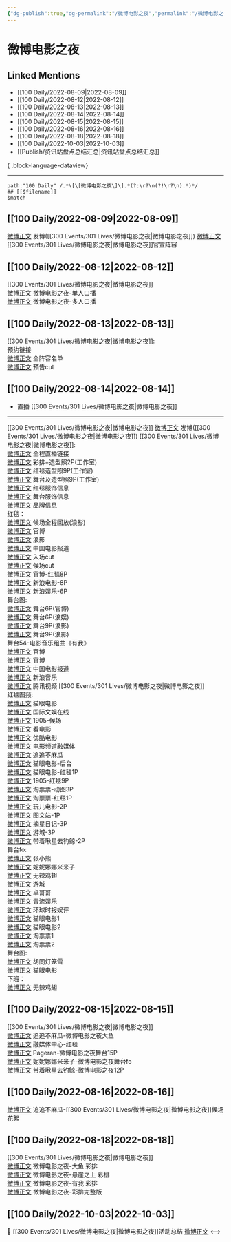 ```yaml
---
{"dg-publish":true,"dg-permalink":"/微博电影之夜","permalink":"/微博电影之夜/","created":"2022-12-07T15:53:44.000+08:00","updated":"2023-04-10T16:20:33.000+08:00"}
---
```


# 微博电影之夜

## Linked Mentions
- [[100 Daily/2022-08-09\|2022-08-09]]
- [[100 Daily/2022-08-12\|2022-08-12]]
- [[100 Daily/2022-08-13\|2022-08-13]]
- [[100 Daily/2022-08-14\|2022-08-14]]
- [[100 Daily/2022-08-15\|2022-08-15]]
- [[100 Daily/2022-08-16\|2022-08-16]]
- [[100 Daily/2022-08-18\|2022-08-18]]
- [[100 Daily/2022-10-03\|2022-10-03]]
- [[Publish/资讯站盘点总结汇总\|资讯站盘点总结汇总]]

{ .block-language-dataview}

---

```expander
path:"100 Daily" /.*\[\[微博电影之夜\]\].*(?:\r?\n(?!\r?\n).*)*/
## [[$filename]]
$match
```
## [[100 Daily/2022-08-09\|2022-08-09]]
[微博正文](https://weibo.com/detail/4800557091130263) 发博([[300 Events/301 Lives/微博电影之夜\|微博电影之夜]])
[微博正文](https://weibo.com/detail/4800569418452202) [[300 Events/301 Lives/微博电影之夜\|微博电影之夜]]官宣阵容
## [[100 Daily/2022-08-12\|2022-08-12]]
[[300 Events/301 Lives/微博电影之夜\|微博电影之夜]]  
[微博正文](https://m.weibo.cn/6224077067/4801701884728998) 微博电影之夜-单人口播  
[微博正文](https://m.weibo.cn/6224077067/4801581088772580) 微博电影之夜-多人口播
## [[100 Daily/2022-08-13\|2022-08-13]]
[[300 Events/301 Lives/微博电影之夜\|微博电影之夜]]:  
[](https://m.weibo.cn/6224077067/4802056709212479) 预约链接  
[微博正文](https://m.weibo.cn/6224077067/4802049214776373) 全阵容名单  
[微博正文](https://m.weibo.cn/2321178365/4802129346433468) 预告cut
## [[100 Daily/2022-08-14\|2022-08-14]]
  - 直播 [[300 Events/301 Lives/微博电影之夜\|微博电影之夜]]
---
[[300 Events/301 Lives/微博电影之夜\|微博电影之夜]]
[微博正文](https://m.weibo.cn/1736988591/4802477561485139) 发博([[300 Events/301 Lives/微博电影之夜\|微博电影之夜]])
[[300 Events/301 Lives/微博电影之夜\|微博电影之夜]]:  
[微博正文](https://m.weibo.cn/6224077067/4802444506958817) 全程直播链接  
[微博正文](https://m.weibo.cn/7478855230/4802396644967533) 彩排+造型照2P(工作室)  
[微博正文](https://m.weibo.cn/7478855230/4802431391367988) 红毯造型照9P(工作室)  
[微博正文](https://m.weibo.cn/7478855230/4802488103080917) 舞台及造型照9P(工作室)  
[微博正文](https://m.weibo.cn/7710473200/4802485926232967) 红毯服饰信息  
[微博正文](https://m.weibo.cn/7710473200/4802495135878860) 舞台服饰信息  
[微博正文](https://m.weibo.cn/2043491874/4802466225325440) 品牌信息  
红毯：  
[微博正文](https://m.weibo.cn/1623886424/4802389171765691) 候场全程回放(浪影)  
[微博正文](https://m.weibo.cn/6224077067/4802424894393342) 官博  
[微博正文](https://m.weibo.cn/1623886424/4802423275918946) 浪影  
[微博正文](https://m.weibo.cn/1261788454/4802425758155563) 中国电影报道  
[微博正文](https://m.weibo.cn/1371117067/4802415078934203) 入场cut  
[微博正文](https://m.weibo.cn/1371117067/4802419848911261) 候场cut  
[微博正文](https://m.weibo.cn/6224077067/4802431633857191) 官博-红毯8P  
[微博正文](https://m.weibo.cn/1623886424/4802427204671778) 新浪电影-8P  
[微博正文](https://m.weibo.cn/1642591402/4802423539894484) 新浪娱乐-6P  
舞台图:  
[微博正文](https://m.weibo.cn/6224077067/4802452626872009) 舞台6P(官博)  
[微博正文](https://m.weibo.cn/1642591402/4802454032488205) 舞台6P(浪娱)  
[微博正文](https://m.weibo.cn/1623886424/4802450558813440) 舞台9P(浪影)  
[微博正文](https://m.weibo.cn/1623886424/4802494854865412) 舞台9P(浪影)  
舞台54-电影音乐组曲《有我》  
[微博正文](https://m.weibo.cn/6224077067/4802468980724376) 官博  
[微博正文](https://m.weibo.cn/6224077067/4802460197587431) 官博  
[微博正文](https://m.weibo.cn/1261788454/4802473905101372) 中国电影报道  
[微博正文](https://m.weibo.cn/1266269835/4802459207469190) 新浪音乐  
[微博正文](https://m.weibo.cn/2591595652/4802460911403834) 腾讯视频
[[300 Events/301 Lives/微博电影之夜\|微博电影之夜]]  
红毯图频:  
[微博正文](https://m.weibo.cn/2611607127/4802424550983188) 猫眼电影  
[微博正文](https://m.weibo.cn/1846116411/4802443269375072) 国际文娱在线  
[微博正文](https://m.weibo.cn/1635270132/4802424391342121) 1905-候场  
[微博正文](https://m.weibo.cn/1769684987/4802420708218567) 看电影  
[微博正文](https://m.weibo.cn/1677960582/4802421160938479) 优酷电影  
[微博正文](https://m.weibo.cn/3223747774/4802423740176029) 电影频道融媒体  
[微博正文](https://m.weibo.cn/5657474252/4802432980752172) 追追不麻瓜  
[微博正文](https://m.weibo.cn/2611607127/4802420741769393) 猫眼电影-后台  
[微博正文](https://m.weibo.cn/2611607127/4802421601606480) 猫眼电影-红毯1P  
[微博正文](https://m.weibo.cn/1635270132/4802430216962433) 1905-红毯9P  
[微博正文](https://m.weibo.cn/2095820504/4802421157271528) 淘票票-动图3P  
[微博正文](https://m.weibo.cn/2095820504/4802419931750436) 淘票票-红毯1P  
[微博正文](https://m.weibo.cn/2547827413/4802421317173524) 玩儿电影-2P  
[微博正文](https://m.weibo.cn/6987697229/4802428014697630) 图文站-1P  
[微博正文](https://m.weibo.cn/6859101100/4802425599039825) 摘星日记-3P  
[微博正文](https://m.weibo.cn/1801743981/4802423471739364) 游城-3P  
[微博正文](https://m.weibo.cn/3246571812/4802509204357144) 带着啾星去钓鲸-2P  
舞台fo:  
[微博正文](https://m.weibo.cn/1808376211/4802481462182431) 张小熊  
[微博正文](https://m.weibo.cn/1848110183/4802479130939573) 妮妮娜娜米米子  
[微博正文](https://m.weibo.cn/7495641082/4802471450378431) 无辣鸡翅  
[微博正文](https://m.weibo.cn/1801743981/4802499511326682) 游城  
[微博正文](https://m.weibo.cn/1596771247/4802450869978333) 卓哥哥  
[微博正文](https://m.weibo.cn/6192935507/4802452391985399) 青流娱乐  
[微博正文](https://m.weibo.cn/7442413095/4802457429083338) 环球时报娱评  
[微博正文](https://m.weibo.cn/2611607127/4802449129607531) 猫眼电影1  
[微博正文](https://m.weibo.cn/2611607127/4802450059956278) 猫眼电影2  
[微博正文](https://m.weibo.cn/2095820504/4802450375051240) 淘票票1  
[微博正文](https://m.weibo.cn/2095820504/4802455830795821) 淘票票2  
舞台图:  
[微博正文](https://m.weibo.cn/5352964966/4802460768535306) 胡同灯笼雪  
[微博正文](https://m.weibo.cn/2611607127/4802450450287032) 猫眼电影  
下班：  
[微博正文](https://m.weibo.cn/7495641082/4802454467905521) 无辣鸡翅
## [[100 Daily/2022-08-15\|2022-08-15]]
[[300 Events/301 Lives/微博电影之夜\|微博电影之夜]]  
[微博正文](https://m.weibo.cn/5657474252/4802766696089992) 追追不麻瓜-微博电影之夜大鱼  
[微博正文](https://m.weibo.cn/6495544869/4802741975124021) 融媒体中心-红毯  
[微博正文](https://m.weibo.cn/7633014126/4802672967026650) Pageran-微博电影之夜舞台15P  
[微博正文](https://m.weibo.cn/1848110183/4802665055784831) 妮妮娜娜米米子-微博电影之夜舞台fo  
[微博正文](https://m.weibo.cn/3246571812/4802660446772468) 带着啾星去钓鲸-微博电影之夜12P
## [[100 Daily/2022-08-16\|2022-08-16]]
[微博正文](https://m.weibo.cn/5657474252/4803209892468626) 追追不麻瓜-[[300 Events/301 Lives/微博电影之夜\|微博电影之夜]]候场花絮

## [[100 Daily/2022-08-18\|2022-08-18]]
[[300 Events/301 Lives/微博电影之夜\|微博电影之夜]]  
[微博正文](https://m.weibo.cn/5879392303/4803945853361286) 微博电影之夜-大鱼 彩排  
[微博正文](https://m.weibo.cn/5879392303/4803948073196668) 微博电影之夜-悬崖之上 彩排  
[微博正文](https://m.weibo.cn/5879392303/4803950572471704) 微博电影之夜-有我 彩排  
[微博正文](https://m.weibo.cn/5879392303/4803960257385016) 微博电影之夜-彩排完整版

## [[100 Daily/2022-10-03\|2022-10-03]]
🌟 [[300 Events/301 Lives/微博电影之夜\|微博电影之夜]]活动总结 [微博正文](https://m.weibo.cn/6466290670/4820460937942530)
<-->